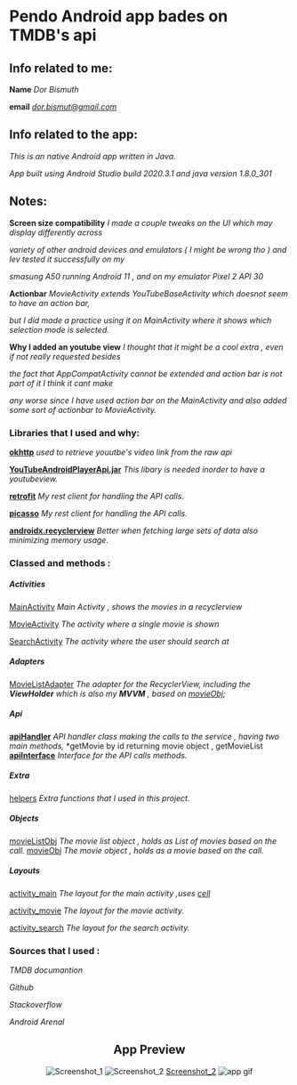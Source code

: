 

# Pendo Android app bades on TMDB's api

## Info related to me:
**Name**  *Dor Bismuth*

**email**  *dor.bismut@gmail.com*


## Info related to the app:
*This is an native Android app written in Java.*

*App built using Android Studio build 2020.3.1 and java version 1.8.0_301*

## Notes:

**Screen size compatibility**  *I made a couple tweaks on the UI which may display differently across*

*variety of other android devices and emulators ( I might be wrong tho ) and Iev tested it successfully on my*

*smasung A50 running Android 11 , and on my emulator Pixel 2 API 30*


**Actionbar**  *MovieActivity extends  YouTubeBaseActivity which doesnot seem to have an action bar,*

*but I did made a practice using it on MainActivity where it shows which selection mode is selected.*

**Why I added an youtube view**  *I thought that it might be a cool extra , even if not really requested besides*

*the fact that AppCompatActivity cannot be extended and action bar is not part of it I think it cant make*

*any worse since I have used action bar on the MainActivity and also added some sort of actionbar to MovieActivity.*

### Libraries that I used and why:
**[okhttp](https://square.github.io)**  *used to retrieve youutbe's video link from the raw api*

**[YouTubeAndroidPlayerApi.jar](https://developers.google.com/youtube/android/player/downloads)**  *This libary is needed inorder to have a youtubeview.*

**[retrofit](https://square.github.io/retrofit/)**  *My rest client for handling the API calls.*

**[picasso](https://square.github.io/picasso/)**  *My rest client for handling the API calls.*

**[androidx.recyclerview](https://developer.android.com/jetpack/androidx/releases/recyclerview)**  *Better when fetching large sets of data also minimizing memory usage.*


 

### Classed and methods :

##### Activities
[MainActivity](https://github.com/D0rb/PendoTMDB/https://github.com/D0rb/PendoTMDB/blob/master/app/src/main/java/com/example/pendotmdb/activities/MainActivity.java)  *Main Activity , shows the movies in a recyclerview*
 
[MovieActivity](https://github.com/D0rb/PendoTMDB/https://github.com/D0rb/PendoTMDB/blob/master/app/src/main/java/com/example/pendotmdb/activities/MovieActivity.java)  *The activity where a single movie is shown*
  
[SearchActivity](https://github.com/D0rb/PendoTMDB/https://github.com/D0rb/PendoTMDB/blob/master/app/src/main/java/com/example/pendotmdb/activities/SearchActivity.java)  *The activity where the user should search at*
  
 ##### Adapters
 [MovieListAdapter](https://github.com/D0rb/PendoTMDB/https://github.com/D0rb/PendoTMDB/blob/master/app/src/main/java/com/example/pendotmdb/activities/MovieListAdapter.java)  *The adapter for the RecyclerView, including the **ViewHolder** which is also my **MVVM** ,*
*based on [movieObj](https://github.com/D0rb/PendoTMDB/https://github.com/D0rb/PendoTMDB/blob/master/app/src/main/java/com/example/pendotmdb/objects/movieObj.java);*
 ##### Api
**[apiHandler](https://github.com/D0rb/PendoTMDB/blob/master/app/src/main/java/com/example/pendotmdb/api/apiHandler.java)**  *API handler class making the calls to the service , having two main methods,*
*getMovie by id returning movie object , getMovieList
**[apiInterface](https://github.com/D0rb/PendoTMDB/blob/master/app/src/main/java/com/example/pendotmdb/api/apiInterface.java)**  *Interface for the API calls methods.*
 ##### Extra
 [helpers](https://github.com/D0rb/PendoTMDB/blob/master/app/src/main/java/com/example/pendotmdb/extra/helpers.java)  *Extra functions that I used in this project.*
 ##### Objects
 [movieListObj](https://github.com/D0rb/PendoTMDB/blob/master/app/src/main/java/com/example/pendotmdb/objects/movieListObj.java)  *The movie list object , holds as List of movies based on the call.*
  [movieObj](https://github.com/D0rb/PendoTMDB/blob/master/app/src/main/java/com/example/pendotmdb/objects/movieObj.java)  *The movie object , holds as a movie based on the call.*

  ##### Layouts
[activity_main](https://github.com/D0rb/PendoTMDB/tree/master/app/src/main/res/layout/activity_main.xml) *The layout for the main activity ,uses [cell](https://github.com/D0rb/PendoTMDB/tree/master/app/src/main/res/layout/cell.xml)*

[activity_movie](https://github.com/D0rb/PendoTMDB/tree/master/app/src/main/res/layout/activity_movie.xml)  *The layout for the movie activity.*

[activity_search](https://github.com/D0rb/PendoTMDB/tree/master/app/src/main/res/layout/activity_search.xml)  *The layout for the search activity.*

### Sources that I used :
*TMDB documantion*

*Github*

*Stackoverflow*

*Android Arenal*


<div align="center">

## App Preview
![Screenshot_1](Screenshot_1.png "Screenshot_1")  ![Screenshot_2](Screenshot_1.png "Screenshot_2") [Screenshot_2](Screenshot_3.png "Screenshot_3")
![app gif](app.gif "app gif")
